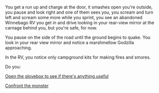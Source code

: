 You get a run up and charge at the door, it smashes open you're outside, you pause
and look right and one of them sees you, you scream and turn left and scream some more
while you sprint, you see an abandoned Winnebago RV you get in and drive looking in your 
rear-view mirror at the carnage behind you, but you're safe, for now.

You pause on the side of the road until the ground begins to quake. You look in your rear
view mirror and notice a marshmellow Godzilla approaching.

In the RV, you notice only campground kits for making fires and smores.

Do you:

[Open the glovebox to see if there's anything useful](eagle-5/liquid-schwartz.md)

[Confront the monster](../../robot-army/robots-everywhere.md)
